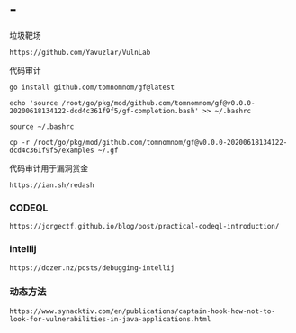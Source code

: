 # -

垃圾靶场
```
https://github.com/Yavuzlar/VulnLab
```

代码审计

```
go install github.com/tomnomnom/gf@latest

echo 'source /root/go/pkg/mod/github.com/tomnomnom/gf@v0.0.0-20200618134122-dcd4c361f9f5/gf-completion.bash' >> ~/.bashrc

source ~/.bashrc

cp -r /root/go/pkg/mod/github.com/tomnomnom/gf@v0.0.0-20200618134122-dcd4c361f9f5/examples ~/.gf
```

代码审计用于漏洞赏金
```
https://ian.sh/redash
```

### CODEQL
```
https://jorgectf.github.io/blog/post/practical-codeql-introduction/
```


### intellij
```
https://dozer.nz/posts/debugging-intellij
```

### 动态方法
```
https://www.synacktiv.com/en/publications/captain-hook-how-not-to-look-for-vulnerabilities-in-java-applications.html
```
